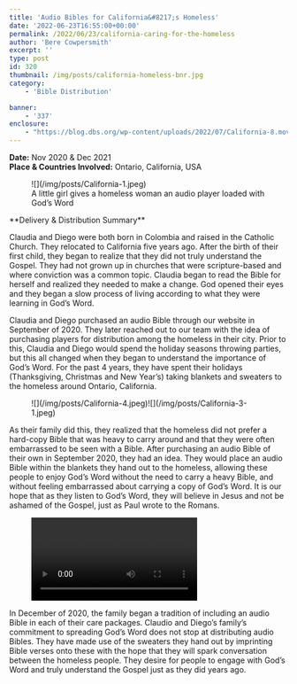 ```yaml
---
title: 'Audio Bibles for California&#8217;s Homeless'
date: '2022-06-23T16:55:00+00:00'
permalink: /2022/06/23/california-caring-for-the-homeless
author: 'Bere Cowpersmith'
excerpt: ''
type: post
id: 320
thumbnail: /img/posts/california-homeless-bnr.jpg
category:
    - 'Bible Distribution'

banner:
    - '337'
enclosure:
    - "https://blog.dbs.org/wp-content/uploads/2022/07/California-8.mov\n1717116\nvideo/quicktime\n"
---
```

**Date:** Nov 2020 &amp; Dec 2021  
**Place &amp; Countries Involved:** Ontario, California, USA

<figure class="wp-block-image size-large">![](/img/posts/California-1.jpeg)<figcaption>A little girl gives a homeless woman an audio player loaded with God’s Word</figcaption></figure>**Delivery &amp; Distribution Summary**

Claudia and Diego were both born in Colombia and raised in the Catholic Church. They relocated to California five years ago. After the birth of their first child, they began to realize that they did not truly understand the Gospel. They had not grown up in churches that were scripture-based and where conviction was a common topic. Claudia began to read the Bible for herself and realized they needed to make a change. God opened their eyes and they began a slow process of living according to what they were learning in God’s Word.

Claudia and Diego purchased an audio Bible through our website in September of 2020. They later reached out to our team with the idea of purchasing players for distribution among the homeless in their city. Prior to this, Claudia and Diego would spend the holiday seasons throwing parties, but this all changed when they began to understand the importance of God’s Word. For the past 4 years, they have spent their holidays (Thanksgiving, Christmas and New Year’s) taking blankets and sweaters to the homeless around Ontario, California.

<div class="wp-container-4 wp-block-columns"><div class="wp-container-3 wp-block-column" style="flex-basis:100%"><figure class="wp-container-2 wp-block-gallery-1 wp-block-gallery has-nested-images columns-default is-cropped">![](/img/posts/California-4.jpeg)![](/img/posts/California-3-1.jpeg)</figure></div></div>As their family did this, they realized that the homeless did not prefer a hard-copy Bible that was heavy to carry around and that they were often embarrassed to be seen with a Bible. After purchasing an audio Bible of their own in September 2020, they had an idea. They would place an audio Bible within the blankets they hand out to the homeless, allowing these people to enjoy God’s Word without the need to carry a heavy Bible, and without feeling embarrassed about carrying a copy of God’s Word. It is our hope that as they listen to God’s Word, they will believe in Jesus and not be ashamed of the Gospel, just as Paul wrote to the Romans.

<figure class="wp-block-video"><video controls="" src="https://blog.dbs.org/wp-content/uploads/2022/07/California-8.mov"></video></figure>In December of 2020, the family began a tradition of including an audio Bible in each of their care packages. Claudio and Diego’s family’s commitment to spreading God’s Word does not stop at distributing audio Bibles. They have made use of the sweaters they hand out by imprinting Bible verses onto these with the hope that they will spark conversation between the homeless people. They desire for people to engage with God’s Word and truly understand the Gospel just as they did years ago.